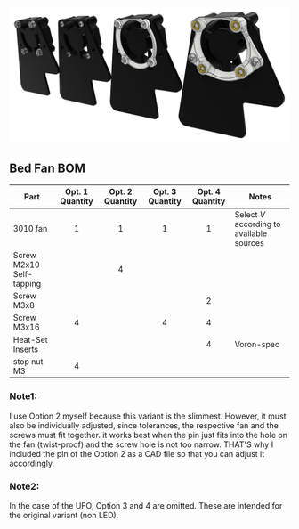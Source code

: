 ![Alt text](/Images/bed_fan.png?raw=true "Title")
## Bed Fan BOM
| Part                     | Opt. 1 Quantity | Opt. 2 Quantity | Opt. 3 Quantity | Opt. 4 Quantity | Notes                                     |
| ------------------------ |     :-:     |     :-:     |     :-:     |     :-:     | ----------------------------------------- |
| 3010 fan                 | 1           | 1           | 1           | 1           | Select *V* according to available sources |
| Screw M2x10 Self-tapping |             | 4           |             |             |                                           |
| Screw M3x8               |             |             |             | 2           |                                           |
| Screw M3x16              | 4           |             | 4           | 4           |                                           |
| Heat-Set Inserts         |             |             |             | 4           | Voron-spec                                |
| stop nut M3              | 4           |             |             |             |                                           |
### Note1:
I use Option 2 myself because this variant is the slimmest. However, it must also be individually adjusted, since tolerances, the respective fan and the screws must fit together. it works best when the pin just fits into the hole on the fan (twist-proof) and the screw hole is not too narrow.
THAT'S why I included the pin of the Option 2 as a CAD file so that you can adjust it accordingly.

### Note2:
In the case of the UFO, Option 3 and 4 are omitted. These are intended for the original variant (non LED).
